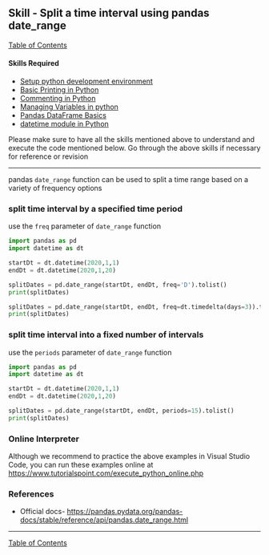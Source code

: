 ## Skill - Split a time interval using pandas date_range

[Table of Contents](https://nagasudhir.blogspot.com/2020/04/taming-python-table-of-contents.html)

#### Skills Required
* [Setup python development environment](https://nagasudhir.blogspot.com/2020/04/setup-python-development-environment_14.html)
* [Basic Printing in Python](https://nagasudhir.blogspot.com/2020/04/basic-printing-in-python.html)
* [Commenting in Python](https://nagasudhir.blogspot.com/2020/04/comments-in-python.html)
* [Managing Variables in python](https://nagasudhir.blogspot.com/2020/04/managing-variables-in-python.html)
* [Pandas DataFrame Basics](https://nagasudhir.blogspot.com/2020/05/pandas-dataframe-basics.html)
* [datetime module in Python](https://nagasudhir.blogspot.com/2020/05/datetime-library-in-python.html)

Please make sure to have all the skills mentioned above to understand and execute the code mentioned below. Go through the above skills if necessary for reference or revision

<hr/>

pandas ```date_range``` function can be used to split a time range based on a variety of frequency options


### split time interval by a specified time period
use the ```freq``` parameter of ```date_range``` function
```python
import pandas as pd
import datetime as dt

startDt = dt.datetime(2020,1,1)
endDt = dt.datetime(2020,1,20)

splitDates = pd.date_range(startDt, endDt, freq='D').tolist()
print(splitDates)

splitDates = pd.date_range(startDt, endDt, freq=dt.timedelta(days=3)).tolist()
print(splitDates)
```

### split time interval into a fixed number of intervals
use the ```periods``` parameter of ```date_range``` function
```python
import pandas as pd
import datetime as dt

startDt = dt.datetime(2020,1,1)
endDt = dt.datetime(2020,1,20)

splitDates = pd.date_range(startDt, endDt, periods=15).tolist()
print(splitDates)
```

### Online Interpreter
Although we recommend to practice the above examples in Visual Studio Code, you can run these examples online at https://www.tutorialspoint.com/execute_python_online.php

### References
* Official docs- https://pandas.pydata.org/pandas-docs/stable/reference/api/pandas.date_range.html
<hr/>

[Table of Contents](https://nagasudhir.blogspot.com/2020/04/taming-python-table-of-contents.html)
<!--stackedit_data:
eyJoaXN0b3J5IjpbNTM1MjM1MTAzLDExOTIwNDgxOTUsMTU4NT
MzNDcwNF19
-->